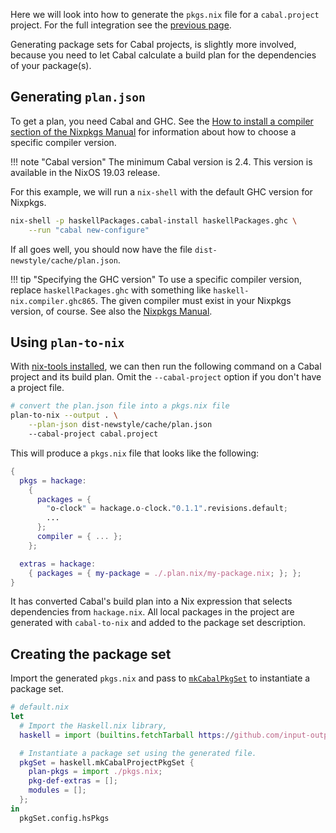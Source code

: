 Here we will look into how to generate the `pkgs.nix` file for a
`cabal.project` project. For the full integration see the [previous
page](./projects.md).

Generating package sets for Cabal projects, is slightly more involved,
because you need to let Cabal calculate a build plan for the
dependencies of your package(s).

## Generating `plan.json`

To get a plan, you need Cabal and GHC. See the [How to install a
compiler section of the Nixpkgs Manual][compiler] for information
about how to choose a specific compiler version.

[compiler]: https://nixos.org/nixpkgs/manual/#how-to-install-a-compiler

!!! note "Cabal version"
    The minimum Cabal version is 2.4. This version is available
    in the NixOS 19.03 release.

For this example, we will run a `nix-shell` with the default GHC
version for Nixpkgs.

```bash
nix-shell -p haskellPackages.cabal-install haskellPackages.ghc \
    --run "cabal new-configure"
```

If all goes well, you should now have the file
`dist-newstyle/cache/plan.json`.

!!! tip "Specifying the GHC version"
    To use a specific compiler version, replace `haskellPackages.ghc`
    with something like `haskell-nix.compiler.ghc865`. The given compiler
    must exist in your Nixpkgs version, of course. See also the
    [Nixpkgs Manual][compiler].

## Using `plan-to-nix`

With [nix-tools installed](../user-guide.md), we can then run the
following command on a Cabal project and its build plan. Omit the
`--cabal-project` option if you don't have a project file.

```bash
# convert the plan.json file into a pkgs.nix file
plan-to-nix --output . \
    --plan-json dist-newstyle/cache/plan.json
    --cabal-project cabal.project
```

This will produce a `pkgs.nix` file that looks like the following:

```nix
{
  pkgs = hackage:
    {
      packages = {
        "o-clock" = hackage.o-clock."0.1.1".revisions.default;
        ...
      };
      compiler = { ... };
    };

  extras = hackage:
    { packages = { my-package = ./.plan.nix/my-package.nix; }; };
}
```

It has converted Cabal's build plan into a Nix expression that selects
dependencies from `hackage.nix`. All local packages in the project are
generated with `cabal-to-nix` and added to the package set
description.

## Creating the package set

Import the generated `pkgs.nix` and pass to
[`mkCabalPkgSet`](../reference/library.md#mkcabalprojectpkgset) to
instantiate a package set.

```nix
# default.nix
let
  # Import the Haskell.nix library,
  haskell = import (builtins.fetchTarball https://github.com/input-output-hk/haskell.nix/archive/master.tar.gz);

  # Instantiate a package set using the generated file.
  pkgSet = haskell.mkCabalProjectPkgSet {
    plan-pkgs = import ./pkgs.nix;
    pkg-def-extras = [];
    modules = [];
  };
in
  pkgSet.config.hsPkgs
```
